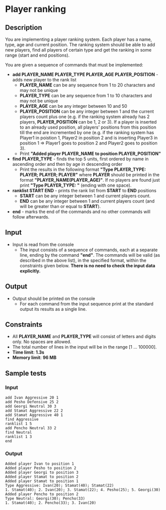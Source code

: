 # Player ranking

## Description

You are implementing a player ranking system. Each player has a name, type, age and current position. The ranking system should be able to add new players, find all players of certain type and get the ranking in some range (start and end positions).

You are given a sequence of commands that must be implemented:
- **add PLAYER_NAME PLAYER_TYPE PLAYER_AGE PLAYER_POSITION** - adds new player to the rank list
  - **PLAYER_NAME** can be any sequence from 1 to 20 characters and may not be unique
  - **PLAYER_TYPE** can be any sequence from 1 to 10 characters and may not be unique
  - **PLAYER_AGE** can be any integer between 10 and 50
  - **PLAYER_POSITION** can be any integer between 1 and the current players count plus one (e.g. if the ranking system already has 2 players, **PLAYER_POSITION** can be 1, 2 or 3). If a player is inserted to an already used position, all players' positions from this position till the end are incremented by one (e.g. if the ranking system has Player1 in poistion 1, Player2 in position 2 and is inserting Player3 in position 1 => Player1 goes to position 2 and Player2 goes to position 3).
  - Print **"Added player PLAYER_NAME to position PLAYER_POSITION"**
- **find PLAYER_TYPE** - finds the top 5 units, first ordered by name in ascending order and then by age in descending order
  - Print the results in the following format **"Type PLAYER_TYPE: PLAYER; PLAYER; PLAYER"** where **PLAYER** should be printed in the format **"PLAYER_NAME(PLAYER_AGE)"**. If no players are found just print **"Type PLAYER_TYPE: "** (ending with one space).
- **ranklist START END** - prints the rank list from **START** to **END** positions
  - **START** can be any integer between 1 and current players count.
  - **END** can be any integer between 1 and current players count (and will be greater than or equal to **START**).
- **end** - marks the end of the commands and no other commands will follow afterwards.

## Input

- Input is read from the console
  - The input consists of a sequence of commands, each at a separate line, ending by the command **"end"**. The commands will be valid (as described in the above list), in the specified format, within the constraints given below. **There is no need to check the input data explicitly.**

## Output

- Output should be printed on the console
  - For each command from the input sequence print at the standard output its results as a single line.

## Constraints

- All **PLAYER_NAME** and **PLAYER_TYPE** will consist of letters and digits only. No spaces are allowed.
- The total number of lines in the input will be in the range [1 ... 100000].
- **Time limit**: **1.3s**
- **Memory limit**: **96 MB**

## Sample tests

### Input
```
add Ivan Aggressive 20 1
add Pesho Defensive 25 2
add Georgi Neutral 30 3
add Stamat Aggressive 22 2
add Stamat Aggressive 40 1
find Aggressive
ranklist 1 5
add Pencho Neutral 33 2
find Neutral
ranklist 1 3
end
```

### Output
```
Added player Ivan to position 1
Added player Pesho to position 2
Added player Georgi to position 3
Added player Stamat to position 2
Added player Stamat to position 1
Type Aggressive: Ivan(20); Stamat(40); Stamat(22)
1. Stamat(40); 2. Ivan(20); 3. Stamat(22); 4. Pesho(25); 5. Georgi(30)
Added player Pencho to position 2
Type Neutral: Georgi(30); Pencho(33)
1. Stamat(40); 2. Pencho(33); 3. Ivan(20)
```
